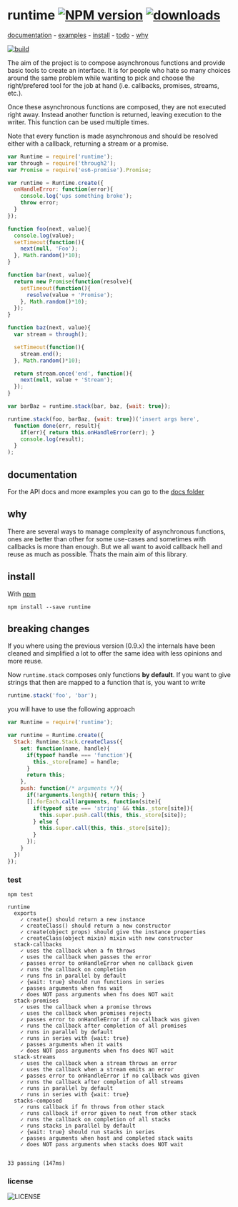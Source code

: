 # runtime [![NPM version][badge-version]][x-npm] [![downloads][badge-downloads]][x-npm]

[documentation](#documentation) -
[examples](#examples) -
[install](#install) -
[todo](#todo) -
[why](#why)

[![build][badge-build]][x-travis]

The aim of the project is to compose asynchronous functions and provide basic tools to create an interface. It is for people who hate so many choices around the same problem while wanting to pick and choose the right/prefered tool for the job at hand (i.e. callbacks, promises, streams, etc.).

Once these asynchronous functions are composed, they are not executed right away. Instead another function is returned, leaving execution to the writer. This function can be used multiple times.

Note that every function is made asynchronous and should be resolved either with a callback, returning a stream or a promise.

```js
var Runtime = require('runtime');
var through = require('through2');
var Promise = require('es6-promise').Promise;

var runtime = Runtime.create({
  onHandleError: function(error){
    console.log('ups something broke');
    throw error;
  }
});

function foo(next, value){
  console.log(value);
  setTimeout(function(){
    next(null, 'Foo');
  }, Math.random()*10);
}

function bar(next, value){
  return new Promise(function(resolve){
    setTimeout(function(){
      resolve(value + 'Promise');
    }, Math.random()*10);
  });
}

function baz(next, value){
  var stream = through();

  setTimeout(function(){
    stream.end();
  }, Math.random()*10);

  return stream.once('end', function(){
    next(null, value + 'Stream');
  });
}

var barBaz = runtime.stack(bar, baz, {wait: true});

runtime.stack(foo, barBaz, {wait: true})('insert args here',
  function done(err, result){
    if(err){ return this.onHandleError(err); }
    console.log(result);
  }
);
```


## documentation

For the API docs and more examples you can go to the [docs folder](./docs)

## why

There are several ways to manage complexity of asynchronous functions,
ones are better than other for some use-cases and sometimes with callbacks
is more than enough. But we all want to avoid callback hell and reuse as much
as possible. Thats the main aim of this library.

## install

With [npm](http://npmjs.org)

    npm install --save runtime

## breaking changes

If you where using the previous version (0.9.x) the internals have been cleaned and simplified a lot to offer the same idea with less opinions and more reuse.

Now `runtime.stack` composes only functions **by default**. If you want to
give strings that then are mapped to a function that is, you want to write

```js
runtime.stack('foo', 'bar');
```
you will have to use the following approach

```js
var Runtime = require('runtime');

var runtime = Runtime.create({
  Stack: Runtime.Stack.createClass({
    set: function(name, handle){
      if(typeof handle === 'function'){
        this._store[name] = handle;
      }
      return this;
    },
    push: function(/* arguments */){
      if(!arguments.length){ return this; }
      [].forEach.call(arguments, function(site){
        if(typeof site === 'string' && this._store[site]){
          this.super.push.call(this, this._store[site]);
        } else {
          this.super.call(this, this._store[site]);
        }
      });
    }
  })
});
```

### test

    npm test

```
runtime
  exports
    ✓ create() should return a new instance
    ✓ createClass() should return a new constructor
    ✓ create(object props) should give the instance properties
    ✓ createClass(object mixin) mixin with new constructor
  stack-callbacks
    ✓ uses the callback when a fn throws
    ✓ uses the callback when passes the error
    ✓ passes error to onHandleError when no callback given
    ✓ runs the callback on completion
    ✓ runs fns in parallel by default
    ✓ {wait: true} should run functions in series
    ✓ passes arguments when fns wait
    ✓ does NOT pass arguments when fns does NOT wait
  stack-promises
    ✓ uses the callback when a promise throws
    ✓ uses the callback when promises rejects
    ✓ passes error to onHandleError if no callback was given
    ✓ runs the callback after completion of all promises
    ✓ runs in parallel by default
    ✓ runs in series with {wait: true}
    ✓ passes arguments when it waits
    ✓ does NOT pass arguments when fns does NOT wait
  stack-streams
    ✓ uses the callback when a stream throws an error
    ✓ uses the callback when a stream emits an error
    ✓ passes error to onHandleError if no callback was given
    ✓ runs the callback after completion of all streams
    ✓ runs in parallel by default
    ✓ runs in series with {wait: true}
  stacks-composed
    ✓ runs callback if fn throws from other stack
    ✓ runs callback if error given to next from other stack
    ✓ runs the callback on completion of all stacks
    ✓ runs stacks in parallel by default
    ✓ {wait: true} should run stacks in series
    ✓ passes arguments when host and completed stack waits
    ✓ does NOT pass arguments when stacks does NOT wait


33 passing (147ms)
```

### license

![LICENSE](http://img.shields.io/npm/l/runtime.svg?style=flat-square)

[x-npm]: https://npmjs.org/package/runtime
[x-travis]: https://travis-ci.org/stringparser/runtime/builds
[badge-build]: http://img.shields.io/travis/stringparser/runtime/master.svg?style=flat-square
[badge-version]: http://img.shields.io/npm/v/runtime.svg?style=flat-square
[badge-downloads]: http://img.shields.io/npm/dm/runtime.svg?style=flat-square
